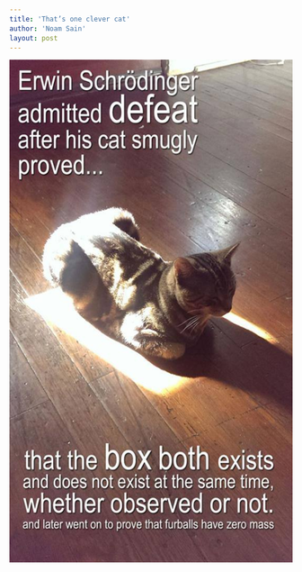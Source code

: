 ```yaml
---
title: 'That’s one clever cat'
author: 'Noam Sain'
layout: post
---
```


![Schrodingers cat](/assets/2014/2014-01-schrodingers-cat.jpg)